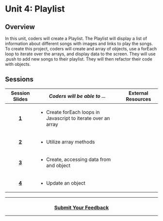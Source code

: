# Unit 4: Playlist

## Overview
In this unit, coders will create a Playlist. The Playlist will display a list of information about different songs with images and links to play the songs. To create this project, coders will create and array of objects, use a forEach loop to iterate over the arrays, and display data to the screen. They will use .push to add new songs to their playlist. They will then refactor their code with objects.

## Sessions 
|Session Slides|*Coders will be able to ...*|External Resources|
|:-------:|-------|:-------:|
|[**1**](https://docs.google.com/presentation/d/1g_ql4mImbMm5bGUQ0DEsDBG8XEUquMz6_AR2IfPY4mI/edit#slide=id.g557d3cfcd8_0_209)|<ul><li>Create forEach loops in Javascript to iterate over an array</li></ul>||
|[**2**](https://drive.google.com/open?id=16w2Ccxayv5ZFtuUY89_G_QoEIghi3D09jNMnEyl48Cg)|<ul><li>Utilize array methods</li></ul>||
|[**3**](https://drive.google.com/open?id=1OiuILwAWguKwWo3ZnMCH-CW4pJObWswvG3wVyLmIj0E)|<ul><li>Create, accessing data from and object</li></ul>||
|[**4**](https://drive.google.com/open?id=1CVrx44battLmSPY7qPh8_lzBijrjZrhPVoAemoNTcN0)|<ul><li>Update an object</li></ul>|| 

----
<h3 align="center"><a href="https://docs.google.com/forms/d/e/1FAIpQLSfiZv1Y0U4Fr5k2iFVWRIVg2x7Su-r1hLoH0qb5RCMlNsxUjQ/viewform">Submit Your Feedback</a>  </h3>

----
